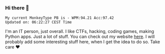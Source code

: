 ### Hi there 👋
<!-- PB START -->
```
My current MonkeyType PB is - WPM:94.21 Acc:97.42
Updated on: 06:22:27 CEST Time
```
<!-- PB END -->
I'm an IT person, just overall. I like CTFs, hacking, coding games, making Python apps. Just a lot of stuff.
You can check out my website [here](https://skill3472.github.io/).
I will probably add some interesting stuff here, when I get the idea to do so. Take care ❤️
